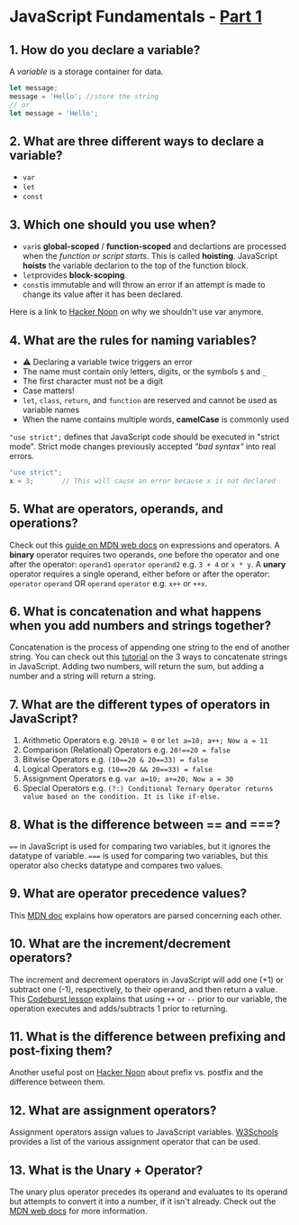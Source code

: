 # JavaScript Fundamentals - [Part 1](https://www.theodinproject.com/courses/foundations/lessons/fundamentals-part-1) 

## 1. How do you declare a variable?
A _variable_ is a storage container for data.

```js
let message;
message = 'Hello'; //store the string
// or
let message = 'Hello';
```

## 2. What are three different ways to declare a variable?
- `var`
- `let`
- `const`

## 3. Which one should you use when?
- `var`is **global-scoped** / **function-scoped** and declartions are processed when the _function or script starts_. This is called **hoisting**.
JavaScript **hoists** the variable declarion to the top of the function block.
- `let`provides **block-scoping**.
- `const`is immutable and will throw an error if an attempt is made to change its value after it has been declared.

Here is a link to [Hacker Noon](https://medium.com/hackernoon/why-you-shouldnt-use-var-anymore-f109a58b9b70) on why we shouldn't use var anymore.

## 4. What are the rules for naming variables?
- ⚠️ Declaring a variable twice triggers an error
- The name must contain only letters, digits, or the symbols `$` and `_`
- The first character must not be a digit
- Case matters!
- `let`, `class`, `return`, and `function` are reserved and cannot be used as variable names
- When the name contains multiple words, **camelCase** is commonly used

`"use strict";` defines that JavaScript code should be executed in "strict mode". Strict mode changes previously accepted _"bad syntax"_ into real errors.

```js
"use strict";
x = 3;       // This will cause an error because x is not declared
```

## 5. What are operators, operands, and operations?
Check out this [guide on MDN web docs](https://developer.mozilla.org/en-US/docs/Web/JavaScript/Guide/Expressions_and_Operators) on expressions and operators.
A **binary** operator requires two operands, one before the operator and one after the operator:
`operand1` `operator` `operand2` e.g. `3 + 4` or `x * y`.
A **unary** operator requires a single operand, either before or after the operator:
`operator` `operand` OR `operand` `operator` e.g. `x++` or `++x`.


## 6. What is concatenation and what happens when you add numbers and strings together?
Concatenation is the process of appending one string to the end of another string. You can check out this [tutorial](https://masteringjs.io/tutorials/fundamentals/string-concat) on the 3 ways to concatenate strings in JavaScript.
Adding two numbers, will return the sum, but adding a number and a string will return a string.

## 7. What are the different types of operators in JavaScript?
1. Arithmetic Operators e.g. `20%10 = 0` or `let a=10; a++; Now a = 11`
2. Comparison (Relational) Operators e.g. `20!==20 = false`
3. Bitwise Operators e.g. `(10==20 & 20==33) = false`
4. Logical Operators e.g. `(10==20 && 20==33) = false`
5. Assignment Operators e.g. `var a=10; a+=20; Now a = 30`
6. Special Operators e.g. `(?:)	Conditional Ternary Operator returns value based on the condition. It is like if-else.`

## 8. What is the difference between == and ===?
`==` in JavaScript is used for comparing two variables, but it ignores the datatype of variable. `===` is used for comparing two variables, but this operator also checks datatype and compares two values.

## 9. What are operator precedence values?
This [MDN doc](https://developer.mozilla.org/en-US/docs/Web/JavaScript/Reference/Operators/Operator_Precedence) explains how operators are parsed concerning each other.

## 10. What are the increment/decrement operators?
The increment and decrement operators in JavaScript will add one (+1) or subtract one (-1), respectively, to their operand, and then return a value. This [Codeburst lesson](https://codeburst.io/javascript-increment-and-decrement-8c223858d5ed) explains that using `++` or `--` prior to our variable, the operation executes and adds/subtracts 1 prior to returning.

## 11. What is the difference between prefixing and post-fixing them?
Another useful post on [Hacker Noon](https://hackernoon.com/javascript-back-to-basics-prefix-vs-postfix-8da5256223d2) about prefix vs. postfix and the difference between them.

## 12. What are assignment operators?
Assignment operators assign values to JavaScript variables. [W3Schools](https://www.w3schools.com/js/js_assignment.asp) provides a list of the various assignment operator that can be used.

## 13. What is the **Unary +** Operator?
The unary plus operator precedes its operand and evaluates to its operand but attempts to convert it into a number, if it isn't already. Check out the [MDN web docs](https://developer.mozilla.org/en-US/docs/Web/JavaScript/Reference/Operators/Unary_plus) for more information.

